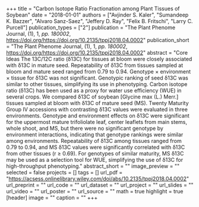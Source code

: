 +++
title = "Carbon Isotope Ratio Fractionation among Plant Tissues of Soybean"
date = "2018-01-01"
authors = ["Avjinder S. Kaler", "Sumandeep K. Bazzer", "Alvaro Sanz-Saez", "Jeffery D. Ray", "Felix B. Fritschi", "Larry C. Purcell"]
publication_types = ["2"]
publication = "The Plant Phenome Journal, (1), 1, _pp. 180002_, https://doi.org/https://doi.org/10.2135/tppj2018.04.0002"
publication_short = "The Plant Phenome Journal, (1), 1, _pp. 180002_, https://doi.org/https://doi.org/10.2135/tppj2018.04.0002"
abstract = "Core Ideas The 13C/12C ratio (δ13C) for tissues at bloom were closely associated with δ13C in mature seed. Repeatability of δ13C from tissues sampled at bloom and mature seed ranged from 0.79 to 0.94. Genotype × environment × tissue for δ13C was not significant. Genotypic ranking of seed δ13C was similar to other tissues, simplifying its use in phenotyping. Carbon isotope ratio (δ13C) has been used as a proxy for water use efficiency (WUE) in several crops. We compared δ13C of soybean [Glycine max (L.) Merr.] tissues sampled at bloom with δ13C of mature seed (MS). Twenty Maturity Group IV accessions with contrasting δ13C values were evaluated in three environments. Genotype and environment effects on δ13C were significant for the uppermost mature trifoliolate leaf, center leaflets from main stems, whole shoot, and MS, but there were no significant genotype by environment interactions, indicating that genotype rankings were similar among environments. Repeatability of δ13C among tissues ranged from 0.79 to 0.94, and MS δ13C values were significantly correlated with δ13C from other tissues (r ≥ 0.69). For genotypes of similar maturity, MS δ13C may be used as a selection tool for WUE, simplifying the use of δ13C for high-throughput phenotyping."
abstract_short = ""
image_preview = ""
selected = false
projects = []
tags = []
url_pdf = "https://acsess.onlinelibrary.wiley.com/doi/abs/10.2135/tppj2018.04.0002"
url_preprint = ""
url_code = ""
url_dataset = ""
url_project = ""
url_slides = ""
url_video = ""
url_poster = ""
url_source = ""
math = true
highlight = true
[header]
image = ""
caption = ""
+++
